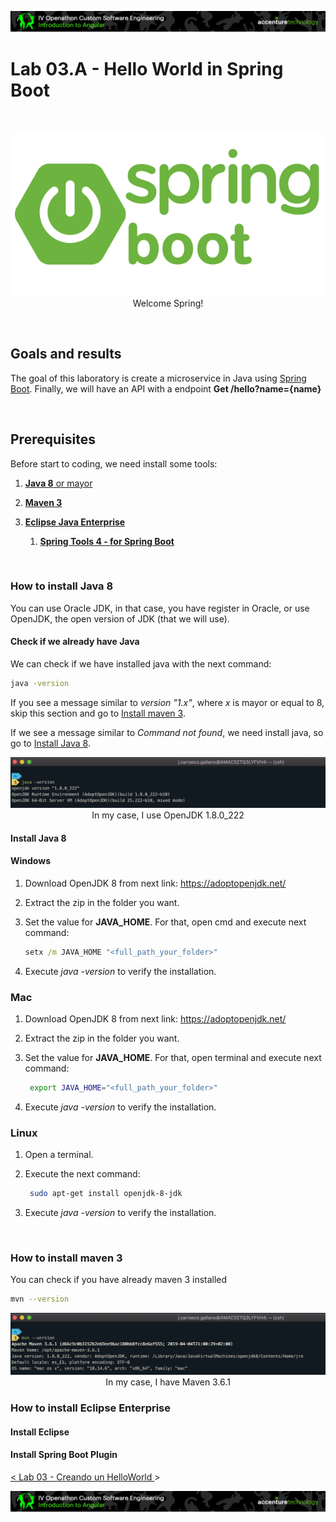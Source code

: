 <p align="center">
    <img src="../../resources/header.png">
</p>

# Lab 03.A - Hello World in Spring Boot

<br/>

<p align="center">
<img src="./resources/spring-boot-logo.png" width="500">
<br/>
Welcome Spring!
</p>
<br/>

## Goals and results
The goal of this laboratory is create a microservice in Java using [Spring Boot](https://spring.io/projects/spring-boot). Finally, we will have an API with a endpoint **Get /hello?name={name}**  

<br/>

## Prerequisites

Before start to coding, we need install some tools:

1. [**Java 8** or mayor](#how-to-install-java-8)

2. [**Maven 3**]()

3. [**Eclipse Java Enterprise**]()
   1. [**Spring Tools 4 - for Spring Boot**]()

<br/>

### How to install Java 8

You can use Oracle JDK, in that case, you have register in Oracle, or use OpenJDK, the open version of JDK (that we will use).


#### Check if we already have Java

We can check if we have installed java with the next command:

```sh
java -version
```

If you see a message similar to *version "1.x"*, where *x* is mayor or equal to 8, skip this section and go to [Install maven 3](#how-to-install-maven-3).

If we see a message similar to *Command not found*, we need install java, so go to [Install Java 8](#install-java-8).


<p align="center">
    <img src="./resources/java-version-out.png">
    In my case, I use OpenJDK 1.8.0_222
</p>

#### Install Java 8

#### Windows

1. Download OpenJDK 8 from next link: https://adoptopenjdk.net/
2. Extract the zip in the folder you want.
3. Set the value for **JAVA_HOME**. For that, open cmd and execute next command:

    ```cmd
    setx /m JAVA_HOME "<full_path_your_folder>"
    ```

4. Execute *java -version* to verify the installation.

### Mac

1. Download OpenJDK 8 from next link: https://adoptopenjdk.net/
2. Extract the zip in the folder you want.
3. Set the value for **JAVA_HOME**. For that, open terminal and execute next command:

    ```sh
     export JAVA_HOME="<full_path_your_folder>"
    ```

4. Execute *java -version* to verify the installation.

### Linux

1. Open a terminal.
2. Execute the next command:

   ```sh
    sudo apt-get install openjdk-8-jdk
   ```

3. Execute *java -version* to verify the installation.

<br/>

### How to install maven 3

You can check if you have already maven 3 installed

```sh
mvn --version
```

<p align="center">
    <img src="./resources/mvn-version-out.png">
    In my case, I have Maven 3.6.1
</p>


### How to install Eclipse Enterprise

#### Install Eclipse

#### Install Spring Boot Plugin


[< Lab 03 - Creando un HelloWorld ](../../lab-03)>

<p align="center">
    <img src="../../resources/header.png">
</p>

